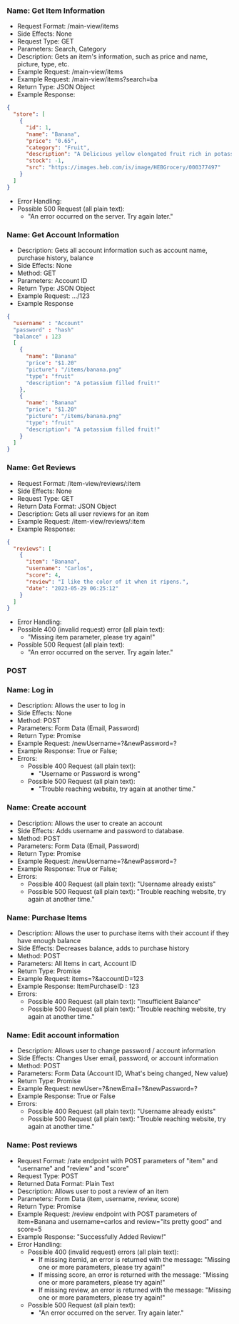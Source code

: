 ### Name: Get Item Information
* Request Format: /main-view/items
* Side Effects: None
* Request Type: GET
* Parameters: Search, Category
* Description: Gets an item's information, such as price and name, picture, type, etc.
* Example Request: /main-view/items
* Example Request: /main-view/items?search=ba
* Return Type: JSON Object
* Example Response:
```json
{
  "store": [
    {
      "id": 1,
      "name": "Banana",
      "price": "0.65",
      "category": "Fruit",
      "description": "A Delicious yellow elongated fruit rich in potassium.",
      "stock": -1,
      "src": "https://images.heb.com/is/image/HEBGrocery/000377497"
    }
  ]
}
```
* Error Handling:
* Possible 500 Request (all plain text):
  * "An error occurred on the server. Try again later."

### Name: Get Account Information
* Description: Gets all account information such as account name, purchase history, balance
* Side Effects: None
* Method: GET
* Parameters: Account ID
* Return Type: JSON Object
* Example Request: .../123
* Example Response
```json
{
  "username" : "Account"
  "password" : "hash"
  "balance" : 123
  [
    {
      "name": "Banana"
      "price": "$1.20"
      "picture": "/items/banana.png"
      "type": "fruit"
      "description": "A potassium filled fruit!"
    },
    {
      "name": "Banana"
      "price": "$1.20"
      "picture": "/items/banana.png"
      "type": "fruit"
      "description": "A potassium filled fruit!"
    }
  ]
}
```

### Name: Get Reviews
* Request Format: /item-view/reviews/:item
* Side Effects: None
* Request Type: GET
* Return Data Format: JSON Object
* Description: Gets all user reviews for an item
* Example Request: /item-view/reviews/:item
* Example Response:
```json
{
  "reviews": [
    {
      "item": "Banana",
      "username": "Carlos",
      "score": 4,
      "review": "I like the color of it when it ripens.",
      "date": "2023-05-29 06:25:12"
    }
  ]
}
```
* Error Handling:
* Possible 400 (invalid request) error (all plain text):
  * "Missing item parameter, please try again!"
* Possible 500 Request (all plain text):
  * "An error occurred on the server. Try again later."

### POST

### Name: Log in
* Description: Allows the user to log in
* Side Effects: None
* Method: POST
* Parameters: Form Data (Email, Password)
* Return Type: Promise
* Example Request: /newUsername=?&newPassword=?
* Example Response: True or False;
* Errors:
  * Possible 400 Request (all plain text):
    * "Username or Password is wrong"
  * Possible 500 Request (all plain text):
    * "Trouble reaching website, try again at another time."

### Name: Create account
* Description: Allows the user to create an account
* Side Effects: Adds username and password to database.
* Method: POST
* Parameters: Form Data (Email, Password)
* Return Type: Promise
* Example Request: /newUsername=?&newPassword=?
* Example Response: True or False;
* Errors:
  * Possible 400 Request (all plain text): "Username already exists"
  * Possible 500 Request (all plain text): "Trouble reaching website, try again at another time."


### Name: Purchase Items
* Description: Allows the user to purchase items with their account if they have enough balance
* Side Effects: Decreases balance, adds to purchase history
* Method: POST
* Parameters: All Items in cart, Account ID
* Return Type: Promise
* Example Request: items=?&accountID=123
* Example Response: ItemPurchaseID : 123
* Errors:
  * Possible 400 Request (all plain text): "Insufficient Balance"
  * Possible 500 Request (all plain text): "Trouble reaching website, try again at another time."

### Name: Edit account information
* Description: Allows user to change password / account information
* Side Effects: Changes User email, password, or account information
* Method: POST
* Parameters: Form Data (Account ID, What's being changed, New value)
* Return Type: Promise
* Example Request: newUser=?&newEmail=?&newPassword=?
* Example Response: True or False
* Errors:
  * Possible 400 Request (all plain text): "Username already exists"
  * Possible 500 Request (all plain text): "Trouble reaching website, try again at another time."


### Name: Post reviews
* Request Format: /rate endpoint with POST parameters of "item" and "username" and "review" and "score"
* Request Type: POST
* Returned Data Format: Plain Text
* Description: Allows user to post a review of an item
* Parameters: Form Data (item, username, review, score)
* Return Type: Promise
* Example Request: /review endpoint with POST parameters of item=Banana and username=carlos and review="its pretty good" and score=5
* Example Response: "Successfully Added Review!"
* Error Handling:
  * Possible 400 (invalid request) errors (all plain text):
    * If missing itemid, an error is returned with the message: "Missing one or more parameters, please try again!"
    * If missing score, an error is returned with the message: "Missing one or more parameters, please try again!"
    * If missing review, an error is returned with the message: "Missing one or more parameters, please try again!"
  * Possible 500 Request (all plain text):
    * "An error occurred on the server. Try again later."